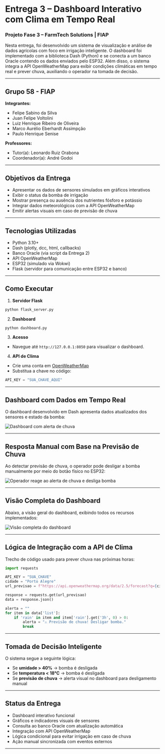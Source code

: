 # Entrega 3 – Dashboard Interativo com Clima em Tempo Real  
### Projeto Fase 3 – FarmTech Solutions | FIAP

Nesta entrega, foi desenvolvido um sistema de visualização e análise de dados agrícolas com foco em irrigação inteligente. O dashboard foi implementado com a biblioteca Dash (Python) e se conecta a um banco Oracle contendo os dados enviados pelo ESP32. Além disso, o sistema integra a API OpenWeatherMap para exibir condições climáticas em tempo real e prever chuva, auxiliando o operador na tomada de decisão.

---

## Grupo 58 - FIAP

**Integrantes:**
- Felipe Sabino da Silva  
- Juan Felipe Voltolini  
- Luiz Henrique Ribeiro de Oliveira  
- Marco Aurélio Eberhardt Assimpção  
- Paulo Henrique Senise  

**Professores:**  
- Tutor(a): Leonardo Ruiz Orabona  
- Coordenador(a): André Godoi

---

## Objetivos da Entrega

- Apresentar os dados de sensores simulados em gráficos interativos
- Exibir o status da bomba de irrigação
- Mostrar presença ou ausência dos nutrientes fósforo e potássio
- Integrar dados meteorológicos com a API OpenWeatherMap
- Emitir alertas visuais em caso de previsão de chuva

---

## Tecnologias Utilizadas

- Python 3.10+
- Dash (plotly, dcc, html, callbacks)
- Banco Oracle (via script da Entrega 2)
- API OpenWeatherMap
- ESP32 (simulado via Wokwi)
- Flask (servidor para comunicação entre ESP32 e banco)

---

## Como Executar

1. **Servidor Flask**
```bash
python flask_server.py
```

2. **Dashboard**
```bash
python dashboard.py
```

3. **Acesso**
- Navegue até `http://127.0.0.1:8050` para visualizar o dashboard.

4. **API de Clima**
- Crie uma conta em [OpenWeatherMap](https://openweathermap.org/api)
- Substitua a chave no código:
```python
API_KEY = "SUA_CHAVE_AQUI"
```

---

## Dashboard com Dados em Tempo Real

O dashboard desenvolvido em Dash apresenta dados atualizados dos sensores e estado da bomba:

![Dashboard com alerta de chuva](imagens/dashboard_alerta_chuva.png)

---

## Resposta Manual com Base na Previsão de Chuva

Ao detectar previsão de chuva, o operador pode desligar a bomba manualmente por meio do botão físico no ESP32:

![Operador reage ao alerta de chuva e desliga bomba](imagens/acao_manual_esp32.png)

---

## Visão Completa do Dashboard

Abaixo, a visão geral do dashboard, exibindo todos os recursos implementados:

![Visão completa do dashboard](imagens/dashboard_completo.png)

---

## Lógica de Integração com a API de Clima

Trecho de código usado para prever chuva nas próximas horas:

```python
import requests

API_KEY = "SUA_CHAVE"
cidade = "Porto Alegre"
url_previsao = f"https://api.openweathermap.org/data/2.5/forecast?q={cidade},BR&appid={API_KEY}&units=metric&lang=pt_br&cnt=4"

response = requests.get(url_previsao)
data = response.json()

alerta = ""
for item in data['list']:
    if 'rain' in item and item['rain'].get('3h', 0) > 0:
        alerta = "⚠️ Previsão de chuva! Desligar bomba."
        break
```

---

## Tomada de Decisão Inteligente

O sistema segue a seguinte lógica:
- Se **umidade > 40%** → bomba é desligada
- Se **temperatura < 18°C** → bomba é desligada
- Se **previsão de chuva** → alerta visual no dashboard para desligamento manual

---

## Status da Entrega

- Dashboard interativo funcional  
- Gráficos e indicadores visuais de sensores  
- Consulta ao banco Oracle com atualização automática  
- Integração com API OpenWeatherMap  
- Lógica condicional para evitar irrigação em caso de chuva  
- Ação manual sincronizada com eventos externos  

---
